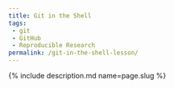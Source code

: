 ```yaml
---
title: Git in the Shell
tags:
 - git
 - GitHub
 - Reproducible Research
permalink: /git-in-the-shell-lesson/
---
```

{% include description.md name=page.slug %}

